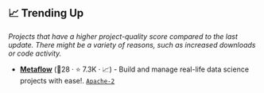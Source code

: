 ## 📈 Trending Up

_Projects that have a higher project-quality score compared to the last update. There might be a variety of reasons, such as increased downloads or code activity._

- <b><a href="https://github.com/Netflix/metaflow">Metaflow</a></b> (🥉28 ·  ⭐ 7.3K · 📈) - Build and manage real-life data science projects with ease!. <code><a href="http://bit.ly/3nYMfla">Apache-2</a></code>

